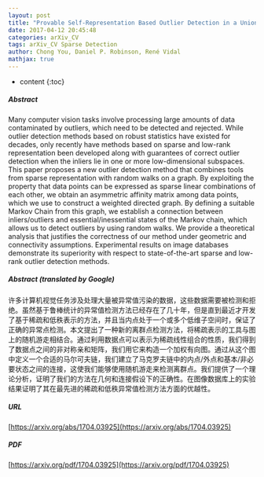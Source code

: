 ```yaml
---
layout: post
title: "Provable Self-Representation Based Outlier Detection in a Union of Subspaces"
date: 2017-04-12 20:45:48
categories: arXiv_CV
tags: arXiv_CV Sparse Detection
author: Chong You, Daniel P. Robinson, René Vidal
mathjax: true
---
```


* content
{:toc}

##### Abstract
Many computer vision tasks involve processing large amounts of data contaminated by outliers, which need to be detected and rejected. While outlier detection methods based on robust statistics have existed for decades, only recently have methods based on sparse and low-rank representation been developed along with guarantees of correct outlier detection when the inliers lie in one or more low-dimensional subspaces. This paper proposes a new outlier detection method that combines tools from sparse representation with random walks on a graph. By exploiting the property that data points can be expressed as sparse linear combinations of each other, we obtain an asymmetric affinity matrix among data points, which we use to construct a weighted directed graph. By defining a suitable Markov Chain from this graph, we establish a connection between inliers/outliers and essential/inessential states of the Markov chain, which allows us to detect outliers by using random walks. We provide a theoretical analysis that justifies the correctness of our method under geometric and connectivity assumptions. Experimental results on image databases demonstrate its superiority with respect to state-of-the-art sparse and low-rank outlier detection methods.

##### Abstract (translated by Google)
许多计算机视觉任务涉及处理大量被异常值污染的数据，这些数据需要被检测和拒绝。虽然基于鲁棒统计的异常值检测方法已经存在了几十年，但是直到最近才开发了基于稀疏和低秩表示的方法，并且当内点处于一个或多个低维子空间时，保证了正确的异常点检测。本文提出了一种新的离群点检测方法，将稀疏表示的工具与图上的随机游走相结合。通过利用数据点可以表示为稀疏线性组合的性质，我们得到了数据点之间的非对称亲和矩阵，我们用它来构造一个加权有向图。通过从这个图中定义一个合适的马尔可夫链，我们建立了马克罗夫链中的内点/外点和基本/非必要状态之间的连接，这使我们能够使用随机游走来检测离群点。我们提供了一个理论分析，证明了我们的方法在几何和连接假设下的正确性。在图像数据库上的实验结果证明了其在最先进的稀疏和低秩异常值检测方法方面的优越性。

##### URL
[https://arxiv.org/abs/1704.03925](https://arxiv.org/abs/1704.03925)

##### PDF
[https://arxiv.org/pdf/1704.03925](https://arxiv.org/pdf/1704.03925)

